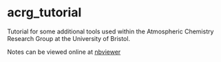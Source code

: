 # acrg_tutorial
Tutorial for some additional tools used within the Atmospheric Chemistry Research Group at the University of Bristol.

Notes can be viewed online at [nbviewer](https://nbviewer.jupyter.org/github/rt17603/acrg_tutorial/blob/master/introduction.ipynb)
